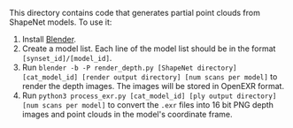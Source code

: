 This directory contains code that generates partial point clouds from ShapeNet models. To use it:
1. Install [Blender](https://blender.org/download/).
2. Create a model list. Each line of the model list should be in the format `[synset_id]/[model_id]`.
3. Run `blender -b -P render_depth.py [ShapeNet directory] [cat_model_id] [render output directory] [num scans per model]` to render the depth images. The images will be stored in OpenEXR format.
4. Run `python3 process_exr.py [cat_model_id] [ply output directory] [num scans per model]` to convert the `.exr` files into 16 bit PNG depth images and point clouds in the model's coordinate frame.